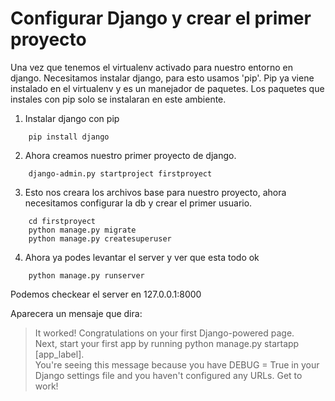 # Configurar Django y crear el primer proyecto

Una vez que tenemos el virtualenv activado para nuestro entorno en django. Necesitamos instalar django, para esto usamos 'pip'.
Pip ya viene instalado en el virtualenv y es un manejador de paquetes. Los paquetes que instales con pip solo se instalaran en este ambiente.

1. Instalar django con pip
```
	pip install django
```

2. Ahora creamos nuestro primer proyecto de django.
```
	django-admin.py startproject firstproyect
```

3. Esto nos creara los archivos base para nuestro proyecto, ahora necesitamos configurar la db y crear el primer usuario.
```
	cd firstproyect
	python manage.py migrate
	python manage.py createsuperuser
```

4. Ahora ya podes levantar el server y ver que esta todo ok
```
	python manage.py runserver
```

Podemos checkear el server en 127.0.0.1:8000

Aparecera un mensaje que dira:

> It worked!
> Congratulations on your first Django-powered page.  
> Next, start your first app by running python manage.py startapp [app_label].  
> You're seeing this message because you have DEBUG = True in your Django settings file and you haven't configured any URLs. Get to work!
